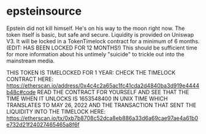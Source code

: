 # epsteinsource

Epstein did not kill himself. He's on his way to the moon right now. The token itself is basic, but safe and secure. Liquidity is provided on Uniswap V3. It will be locked in a TokenTimelock contract for a minimum of 6 months. (EDIT: HAS BEEN LOCKED FOR 12 MONTHS!) This should be sufficient time for more information about his untimely "suicide" to trickle out into the mainstream media.

THIS TOKEN IS TIMELOCKED FOR 1 YEAR: CHECK THE TIMELOCK CONTRACT HERE: https://etherscan.io/address/0x4c4c2a65ac1fc41cda2d4840ba3d919e4444b48c#code
READ THE CONTRACT FOR YOURSELF AND SEE THAT THE TIME WHEN IT UNLOCKS IS 1653548400 IN UNIX TIME WHICH TRANSLATES TO MAY 26, 2022
AND THE TRANSACTION THAT SENT THE LIQUIDITY INTO THE TIMELOCK HERE: https://etherscan.io/tx/0xb7b8708c52dca8eb886a33d6a69cae97ae4a61b0e732d21f24027465465a8f6f



